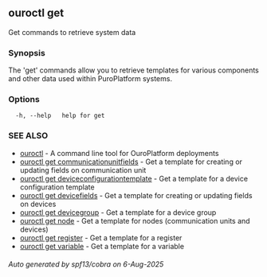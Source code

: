 ## ouroctl get

Get commands to retrieve system data

### Synopsis

The 'get' commands allow you to retrieve templates for various components and other data used within PuroPlatform systems.

### Options

```
  -h, --help   help for get
```

### SEE ALSO

* [ouroctl](ouroctl.md)	 - A command line tool for OuroPlatform deployments
* [ouroctl get communicationunitfields](ouroctl_get_communicationunitfields.md)	 - Get a template for creating or updating fields on communication unit
* [ouroctl get deviceconfigurationtemplate](ouroctl_get_deviceconfigurationtemplate.md)	 - Get a template for a device configuration template
* [ouroctl get devicefields](ouroctl_get_devicefields.md)	 - Get a template for creating or updating fields on devices
* [ouroctl get devicegroup](ouroctl_get_devicegroup.md)	 - Get a template for a device group
* [ouroctl get node](ouroctl_get_node.md)	 - Get a template for nodes (communication units and devices)
* [ouroctl get register](ouroctl_get_register.md)	 - Get a template for a register
* [ouroctl get variable](ouroctl_get_variable.md)	 - Get a template for a variable

###### Auto generated by spf13/cobra on 6-Aug-2025
